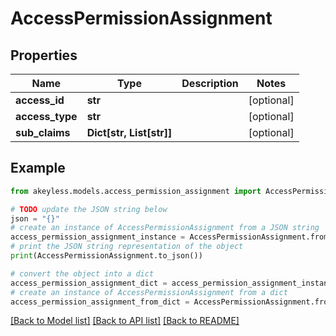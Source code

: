 # AccessPermissionAssignment


## Properties

Name | Type | Description | Notes
------------ | ------------- | ------------- | -------------
**access_id** | **str** |  | [optional] 
**access_type** | **str** |  | [optional] 
**sub_claims** | **Dict[str, List[str]]** |  | [optional] 

## Example

```python
from akeyless.models.access_permission_assignment import AccessPermissionAssignment

# TODO update the JSON string below
json = "{}"
# create an instance of AccessPermissionAssignment from a JSON string
access_permission_assignment_instance = AccessPermissionAssignment.from_json(json)
# print the JSON string representation of the object
print(AccessPermissionAssignment.to_json())

# convert the object into a dict
access_permission_assignment_dict = access_permission_assignment_instance.to_dict()
# create an instance of AccessPermissionAssignment from a dict
access_permission_assignment_from_dict = AccessPermissionAssignment.from_dict(access_permission_assignment_dict)
```
[[Back to Model list]](../README.md#documentation-for-models) [[Back to API list]](../README.md#documentation-for-api-endpoints) [[Back to README]](../README.md)


